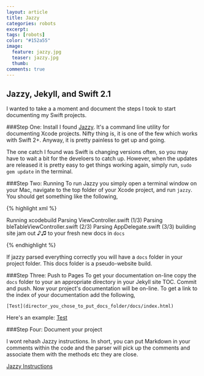 ```yaml
---
layout: article
title: Jazzy
categories: robots
excerpt:
tags: [robots]
color: "#152a55"
image:
  feature: jazzy.jpg
  teaser: jazzy.jpg
  thumb:
comments: true
---
```

## Jazzy, Jekyll, and Swift 2.1

I wanted to take a a moment and document the steps I took to start documenting my Swift projects.

###Step One: Install
I found [Jazzy](https://github.com/Realm/jazzy).  It's a command line utility for documenting Xcode projects.  Nifty thing is, it is one of the few which works with Swift 2+. Anyway, it is pretty painless to get up and going.

The one catch I found was Swift is changing versions often, so you may have to wait a bit for the develoers to catch up.  However, when the updates are released it is pretty easy to get things working again, simply run, `sudo gem update` in the terminal.

###Step Two: Running
To run Jazzy you simply open a terminal window on your Mac, navigate to the top folder of your Xcode project, and run `jazzy`.  You should get something like the following,

{% highlight xml %}

Running xcodebuild
Parsing ViewController.swift (1/3)
Parsing bleTableViewController.swift (2/3)
Parsing AppDelegate.swift (3/3)
building site
jam out ♪♫ to your fresh new docs in `docs`

{% endhighlight %}

If jazzy parsed everything correctly you will have a `docs` folder in your project folder.  This docs folder is a pseudo-website build.  

###Step Three: Push to Pages
To get your documentation on-line copy the `docs` folder to your an appropriate directory in your Jekyll  site TOC.  Commit and push.  Now your project's documentation will be on-line.  To get a link to the index of your documentation add the following,

`[Test](director_you_chose_to_put_docs_folder/docs/index.html)`

Here's an example: [Test](/docs/index.html)

###Step Four: Document your project

I wont rehash Jazzy instructions.  In short, you can put Markdown in your comments within the code and the parser will pick up the comments and associate them with the methods etc they are close.

[Jazzy Instructions](http://ericasadun.com/2015/06/14/swift-header-documentation-in-xcode-7/)
